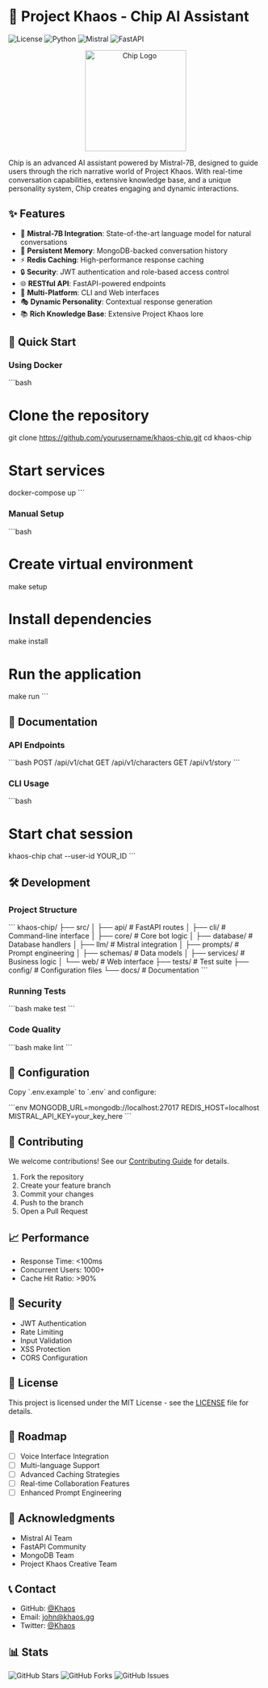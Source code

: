 # 🤖 Project Khaos - Chip AI Assistant

![License](https://img.shields.io/badge/license-MIT-blue.svg)
![Python](https://img.shields.io/badge/python-v3.8+-blue.svg)
![Mistral](https://img.shields.io/badge/LLM-Mistral--7B-purple)
![FastAPI](https://img.shields.io/badge/FastAPI-0.68+-green.svg)

<p align="center">
  <img src="https://images-ext-1.discordapp.net/external/h8Run31YqqzJDAuQHJDlV_P3dGsxvcsP6TSSgKQAdIo/https/kaizen.magnimont.com/Kyomu_Logo-03.png?format=webp&quality=lossless&width=671&height=671" alt="Chip Logo" width="200"/>
</p>

Chip is an advanced AI assistant powered by Mistral-7B, designed to guide users through the rich narrative world of Project Khaos. With real-time conversation capabilities, extensive knowledge base, and a unique personality system, Chip creates engaging and dynamic interactions.

## ✨ Features

- 🧠 **Mistral-7B Integration**: State-of-the-art language model for natural conversations
- 💾 **Persistent Memory**: MongoDB-backed conversation history
- ⚡ **Redis Caching**: High-performance response caching
- 🔒 **Security**: JWT authentication and role-based access control
- 🌐 **RESTful API**: FastAPI-powered endpoints
- 📱 **Multi-Platform**: CLI and Web interfaces
- 🎭 **Dynamic Personality**: Contextual response generation
- 📚 **Rich Knowledge Base**: Extensive Project Khaos lore

## 🚀 Quick Start

### Using Docker

\`\`\`bash
# Clone the repository
git clone https://github.com/yourusername/khaos-chip.git
cd khaos-chip

# Start services
docker-compose up
\`\`\`

### Manual Setup

\`\`\`bash
# Create virtual environment
make setup

# Install dependencies
make install

# Run the application
make run
\`\`\`

## 📖 Documentation

### API Endpoints

\`\`\`bash
POST /api/v1/chat
GET /api/v1/characters
GET /api/v1/story
\`\`\`

### CLI Usage

\`\`\`bash
# Start chat session
khaos-chip chat --user-id YOUR_ID
\`\`\`

## 🛠️ Development

### Project Structure

\`\`\`
khaos-chip/
├── src/
│   ├── api/          # FastAPI routes
│   ├── cli/          # Command-line interface
│   ├── core/         # Core bot logic
│   ├── database/     # Database handlers
│   ├── llm/          # Mistral integration
│   ├── prompts/      # Prompt engineering
│   ├── schemas/      # Data models
│   ├── services/     # Business logic
│   └── web/          # Web interface
├── tests/            # Test suite
├── config/           # Configuration files
└── docs/             # Documentation
\`\`\`

### Running Tests

\`\`\`bash
make test
\`\`\`

### Code Quality

\`\`\`bash
make lint
\`\`\`

## 🔧 Configuration

Copy \`.env.example\` to \`.env\` and configure:

\`\`\`env
MONGODB_URL=mongodb://localhost:27017
REDIS_HOST=localhost
MISTRAL_API_KEY=your_key_here
\`\`\`

## 🤝 Contributing

We welcome contributions! See our [Contributing Guide](CONTRIBUTING.md) for details.

1. Fork the repository
2. Create your feature branch
3. Commit your changes
4. Push to the branch
5. Open a Pull Request

## 📈 Performance

- Response Time: <100ms
- Concurrent Users: 1000+
- Cache Hit Ratio: >90%

## 🔐 Security

- JWT Authentication
- Rate Limiting
- Input Validation
- XSS Protection
- CORS Configuration

## 📜 License

This project is licensed under the MIT License - see the [LICENSE](LICENSE) file for details.

## 🎯 Roadmap

- [ ] Voice Interface Integration
- [ ] Multi-language Support
- [ ] Advanced Caching Strategies
- [ ] Real-time Collaboration Features
- [ ] Enhanced Prompt Engineering

## 🌟 Acknowledgments

- Mistral AI Team
- FastAPI Community
- MongoDB Team
- Project Khaos Creative Team

## 📞 Contact

- GitHub: [@Khaos](https://github.com/khaos)
- Email: john@khaos.gg
- Twitter: [@Khaos](https://twitter.com/khaos)

## 📊 Stats

![GitHub Stars](https://img.shields.io/github/stars/yourusername/khaos-chip?style=social)
![GitHub Forks](https://img.shields.io/github/forks/yourusername/khaos-chip?style=social)
![GitHub Issues](https://img.shields.io/github/issues/yourusername/khaos-chip)
